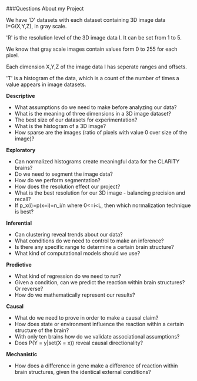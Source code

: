 ###Questions About my Project

We have 'D' datasets with each dataset containing 3D image data I=G(X,Y,Z), in gray scale.

'R' is the resolution level of the 3D image data I. It can be set from 1 to 5.

We know that gray scale images contain values form 0 to 255 for each pixel.

Each dimension X,Y,Z of the image data I has seperate ranges and offsets.

'T' is a histogram of the data, which is a count of the number of times a value appears in image datasets.

**Descriptive** <br />

* What assumptions do we need to make before analyzing our data?
* What is the meaning of three dimensions in a 3D image dataset?
* The best size of our datasets for experimentation?
* What is the histogram of a 3D image?
* How sparse are the images (ratio of pixels with value 0 over size of the image)?

**Exploratory** <br />

* Can normalized histograms create meaningful data for the CLARITY brains?
* Do we need to segment the image data? 
* How do we perform segmentation?
* How does the resolution effect our project?
* What is the best resolution for our 3D image - balancing precision and recall?
* If p_x(i)=p(x=i)=n_i/n where 0<=i<L, then which normalization technique is best?

**Inferential** <br />

* Can clustering reveal trends about our data?
* What conditions do we need to control to make an inference?
* Is there any specific range to determine a certain brain structure?
* What kind of computational models should we use?

**Predictive** <br />

* What kind of regression do we need to run?
* Given a condition, can we predict the reaction within brain structures? Or reverse?
* How do we mathematically represent our results?

**Causal** <br />

* What do we need to prove in order to make a causal claim?
* How does state or environment influence the reaction within a certain structure of the brain?
* With only ten brains how do we validate associational assumptions?
* Does P(Y = y|set(X = x)) reveal causal directionality?

**Mechanistic** <br />

* How does a difference in gene make a difference of reaction within brain structures, given the identical external conditions?


